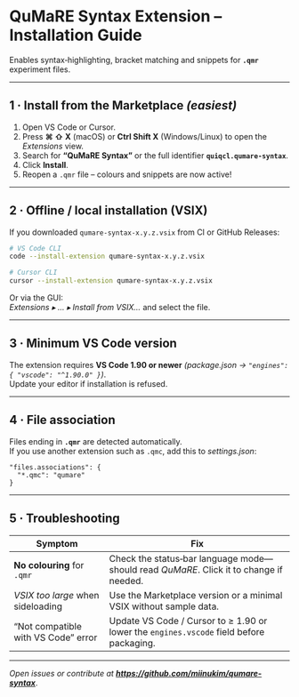 
# QuMaRE Syntax Extension – Installation Guide

Enables syntax‑highlighting, bracket matching and snippets for **`.qmr`** experiment files.

---

## 1 · Install from the Marketplace  *(easiest)*

1.  Open VS Code or Cursor.  
2.  Press **⌘ ⇧ X** (macOS) or **Ctrl Shift X** (Windows/Linux) to open the *Extensions* view.  
3.  Search for **“QuMaRE Syntax”** or the full identifier **`quiqcl.qumare-syntax`**.  
4.  Click **Install**.  
5.  Reopen a `.qmr` file – colours and snippets are now active!

---

## 2 · Offline / local installation (VSIX)

If you downloaded `qumare-syntax-x.y.z.vsix` from CI or GitHub Releases:

```bash
# VS Code CLI
code --install-extension qumare-syntax-x.y.z.vsix

# Cursor CLI
cursor --install-extension qumare-syntax-x.y.z.vsix
```

Or via the GUI:  
*Extensions ▸ … ▸ Install from VSIX…* and select the file.

---

## 3 · Minimum VS Code version

The extension requires **VS Code 1.90 or newer** _(package.json → `"engines": { "vscode": "^1.90.0" }`)_.  
Update your editor if installation is refused.

---

## 4 · File association

Files ending in **`.qmr`** are detected automatically.  
If you use another extension such as `.qmc`, add this to *settings.json*:

```jsonc
"files.associations": {
  "*.qmc": "qumare"
}
```

---

## 5 · Troubleshooting

| Symptom                                   | Fix |
|-------------------------------------------|-----|
| **No colouring** for `.qmr`               | Check the status‑bar language mode—should read *QuMaRE*. Click it to change if needed. |
| *VSIX too large* when sideloading         | Use the Marketplace version or a minimal VSIX without sample data. |
| “Not compatible with VS Code” error       | Update VS Code / Cursor to ≥ 1.90 or lower the `engines.vscode` field before packaging. |

---

*Open issues or contribute at **<https://github.com/miinukim/qumare-syntax>***.
